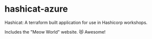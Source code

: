 # hashicat-azure
Hashicat: A terraform built application for use in Hashicorp workshops.

Includes the "Meow World" website. 😻
Awesome!
